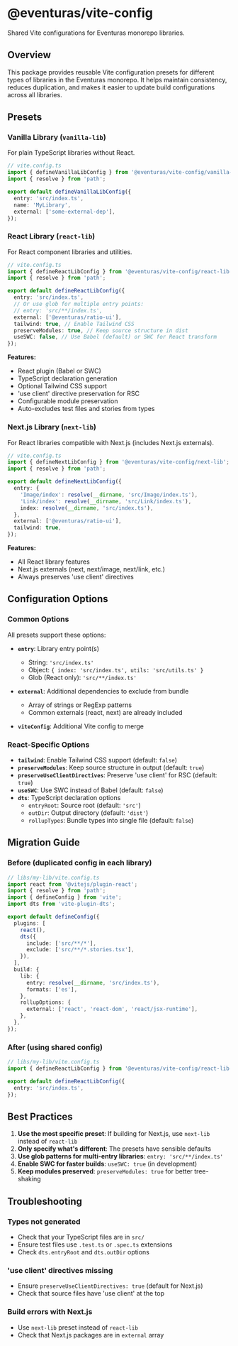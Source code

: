 # @eventuras/vite-config

Shared Vite configurations for Eventuras monorepo libraries.

## Overview

This package provides reusable Vite configuration presets for different types of libraries in the Eventuras monorepo. It helps maintain consistency, reduces duplication, and makes it easier to update build configurations across all libraries.

## Presets

### Vanilla Library (`vanilla-lib`)

For plain TypeScript libraries without React.

```typescript
// vite.config.ts
import { defineVanillaLibConfig } from '@eventuras/vite-config/vanilla-lib';
import { resolve } from 'path';

export default defineVanillaLibConfig({
  entry: 'src/index.ts',
  name: 'MyLibrary',
  external: ['some-external-dep'],
});
```

### React Library (`react-lib`)

For React component libraries and utilities.

```typescript
// vite.config.ts
import { defineReactLibConfig } from '@eventuras/vite-config/react-lib';
import { resolve } from 'path';

export default defineReactLibConfig({
  entry: 'src/index.ts',
  // Or use glob for multiple entry points:
  // entry: 'src/**/index.ts',
  external: ['@eventuras/ratio-ui'],
  tailwind: true, // Enable Tailwind CSS
  preserveModules: true, // Keep source structure in dist
  useSWC: false, // Use Babel (default) or SWC for React transform
});
```

**Features:**
- React plugin (Babel or SWC)
- TypeScript declaration generation
- Optional Tailwind CSS support
- 'use client' directive preservation for RSC
- Configurable module preservation
- Auto-excludes test files and stories from types

### Next.js Library (`next-lib`)

For React libraries compatible with Next.js (includes Next.js externals).

```typescript
// vite.config.ts
import { defineNextLibConfig } from '@eventuras/vite-config/next-lib';
import { resolve } from 'path';

export default defineNextLibConfig({
  entry: {
    'Image/index': resolve(__dirname, 'src/Image/index.ts'),
    'Link/index': resolve(__dirname, 'src/Link/index.ts'),
    index: resolve(__dirname, 'src/index.ts'),
  },
  external: ['@eventuras/ratio-ui'],
  tailwind: true,
});
```

**Features:**
- All React library features
- Next.js externals (next, next/image, next/link, etc.)
- Always preserves 'use client' directives

## Configuration Options

### Common Options

All presets support these options:

- **`entry`**: Library entry point(s)
  - String: `'src/index.ts'`
  - Object: `{ index: 'src/index.ts', utils: 'src/utils.ts' }`
  - Glob (React only): `'src/**/index.ts'`

- **`external`**: Additional dependencies to exclude from bundle
  - Array of strings or RegExp patterns
  - Common externals (react, next) are already included

- **`viteConfig`**: Additional Vite config to merge

### React-Specific Options

- **`tailwind`**: Enable Tailwind CSS support (default: `false`)
- **`preserveModules`**: Keep source structure in output (default: `true`)
- **`preserveUseClientDirectives`**: Preserve 'use client' for RSC (default: `true`)
- **`useSWC`**: Use SWC instead of Babel (default: `false`)
- **`dts`**: TypeScript declaration options
  - `entryRoot`: Source root (default: `'src'`)
  - `outDir`: Output directory (default: `'dist'`)
  - `rollupTypes`: Bundle types into single file (default: `false`)

## Migration Guide

### Before (duplicated config in each library)

```typescript
// libs/my-lib/vite.config.ts
import react from '@vitejs/plugin-react';
import { resolve } from 'path';
import { defineConfig } from 'vite';
import dts from 'vite-plugin-dts';

export default defineConfig({
  plugins: [
    react(),
    dts({
      include: ['src/**/*'],
      exclude: ['src/**/*.stories.tsx'],
    }),
  ],
  build: {
    lib: {
      entry: resolve(__dirname, 'src/index.ts'),
      formats: ['es'],
    },
    rollupOptions: {
      external: ['react', 'react-dom', 'react/jsx-runtime'],
    },
  },
});
```

### After (using shared config)

```typescript
// libs/my-lib/vite.config.ts
import { defineReactLibConfig } from '@eventuras/vite-config/react-lib';

export default defineReactLibConfig({
  entry: 'src/index.ts',
});
```

## Best Practices

1. **Use the most specific preset**: If building for Next.js, use `next-lib` instead of `react-lib`
2. **Only specify what's different**: The presets have sensible defaults
3. **Use glob patterns for multi-entry libraries**: `entry: 'src/**/index.ts'`
4. **Enable SWC for faster builds**: `useSWC: true` (in development)
5. **Keep modules preserved**: `preserveModules: true` for better tree-shaking

## Troubleshooting

### Types not generated
- Check that your TypeScript files are in `src/`
- Ensure test files use `.test.ts` or `.spec.ts` extensions
- Check `dts.entryRoot` and `dts.outDir` options

### 'use client' directives missing
- Ensure `preserveUseClientDirectives: true` (default for Next.js)
- Check that source files have 'use client' at the top

### Build errors with Next.js
- Use `next-lib` preset instead of `react-lib`
- Check that Next.js packages are in `external` array
